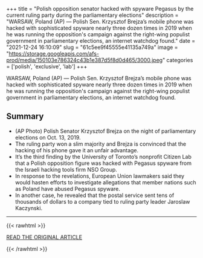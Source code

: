 +++
title = "Polish opposition senator hacked with spyware Pegasus by the current ruling party during the parliamentary elections"
description = "WARSAW, Poland (AP) — Polish Sen. Krzysztof Brejza’s mobile phone was hacked with sophisticated spyware nearly three dozen times in 2019 when he was running the opposition's campaign against the right-wing populist government in parliamentary elections, an internet watchdog found."
date = "2021-12-24 16:10:09"
slug = "61c5ee9f45555e41135a749a"
image = "https://storage.googleapis.com/afs-prod/media/150103e786324c43b1e387d5f8d0d465/3000.jpeg"
categories = ['polish', 'exclusive', 'lab']
+++

WARSAW, Poland (AP) — Polish Sen. Krzysztof Brejza’s mobile phone was hacked with sophisticated spyware nearly three dozen times in 2019 when he was running the opposition's campaign against the right-wing populist government in parliamentary elections, an internet watchdog found.

## Summary

- (AP Photo) Polish Senator Krzysztof Brejza on the night of parliamentary elections on Oct. 13, 2019.
- The ruling party won a slim majority and Brejza is convinced that the hacking of his phone gave it an unfair advantage.
- It’s the third finding by the University of Toronto’s nonprofit Citizen Lab that a Polish opposition figure was hacked with Pegasus spyware from the Israeli hacking tools firm NSO Group.
- In response to the revelations, European Union lawmakers said they would hasten efforts to investigate allegations that member nations such as Poland have abused Pegasus spyware.
- In another case, he revealed that the postal service sent tens of thousands of dollars to a company tied to ruling party leader Jaroslaw Kaczynski.

---

{{< rawhtml >}}
  <p class="article-category">
    <a target="_blank" href="https://apnews.com/article/technology-business-middle-east-elections-europe-c16b2b811e482db8fbc0bbc37c00c5ab">READ THE ORIGINAL ARTICLE</a>
  </p>
{{< /rawhtml >}}
